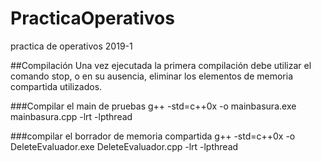 # PracticaOperativos
practica de operativos 2019-1

##Compilación
Una vez ejecutada la primera compilación debe utilizar el comando stop, o en su ausencia, eliminar los elementos de memoria compartida utilizados. 

###Compilar el main de pruebas
g++ -std=c++0x -o mainbasura.exe mainbasura.cpp -lrt -lpthread

###compilar el borrador de memoria compartida
g++ -std=c++0x -o DeleteEvaluador.exe DeleteEvaluador.cpp -lrt -lpthread


##